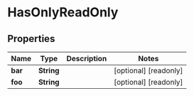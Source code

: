 

# HasOnlyReadOnly

## Properties

Name | Type | Description | Notes
------------ | ------------- | ------------- | -------------
**bar** | **String** |  |  [optional] [readonly]
**foo** | **String** |  |  [optional] [readonly]



